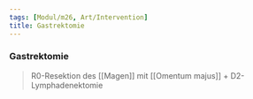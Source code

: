 ```yaml
---
tags: [Modul/m26, Art/Intervention]
title: Gastrektomie
---
```

### Gastrektomie
> R0-Resektion des [[Magen]] mit [[Omentum majus]] + D2-Lymphadenektomie